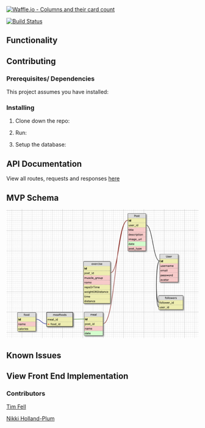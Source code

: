 [![Waffle.io - Columns and their card count](https://badge.waffle.io/mnhollandplum/BFit_be.svg?columns=all)](https://waffle.io/mnhollandplum/BFit_be)

[![Build Status](https://travis-ci.org/mnhollandplum/BFit_be.svg?branch=master)](https://travis-ci.org/mnhollandplum/BFit_be)
## Functionality

## Contributing  

### Prerequisites/ Dependencies
 This project assumes you have installed:

### Installing

1. Clone down the repo:

2. Run:

3. Setup the database:

## API Documentation
View all routes, requests and responses [here](./api_doc.md)

## MVP Schema<br/>
![Schema](./Schema.png)<br/>

## Known Issues

## View Front End Implementation

### Contributors
[Tim Fell](https://github.com/TimothyFell)

[Nikki Holland-Plum](https://github.com/mnhollandplum)

